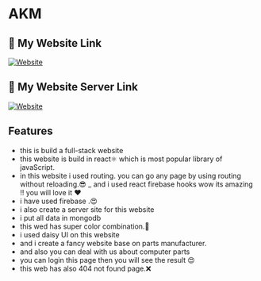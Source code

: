  
# AKM

 


## 🔗 My Website Link
[![Website](https://img.shields.io/badge/let's-go-000?style=for-the-badge&logo=&logoColor=white)](https://fahim-assignment-12.firebaseapp.com/)
## 🔗 My Website Server Link
[![Website](https://img.shields.io/badge/let's-see-000?style=for-the-badge&logo=&logoColor=green)](https://sheltered-meadow-75931.herokuapp.com/)
  

## Features
-  this is build a full-stack website
-  this website is build in react⚛️ which is most popular library of javaScript. 
- in this website i used routing. you can go any page by using routing without reloading.😎
_  and i used react firebase hooks wow its amazing !! you will love it ❤
-  i have used  firebase .😍
-  i also create a server site for this website 
-  i put all data in mongodb 
- this wed has super color combination.🎨
- i used daisy UI on this website 
- and i create a fancy website base on parts manufacturer.
- and also you can deal with us about computer parts 
- you can login this page then you will see the result 😍
- this web has also 404 not found page.❌